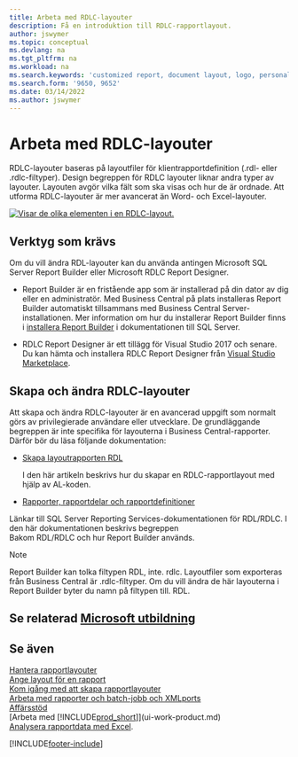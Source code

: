 ```yaml
---
title: Arbeta med RDLC-layouter
description: Få en introduktion till RDLC-rapportlayout.
author: jswymer
ms.topic: conceptual
ms.devlang: na
ms.tgt_pltfrm: na
ms.workload: na
ms.search.keywords: 'customized report, document layout, logo, personalize'
ms.search.form: '9650, 9652'
ms.date: 03/14/2022
ms.author: jswymer
---
```

# Arbeta med RDLC-layouter

RDLC-layouter baseras på layoutfiler för klientrapportdefinition (.rdl- eller .rdlc-filtyper). Design begreppen för RDLC layouter liknar andra typer av layouter. Layouten avgör vilka fält som ska visas och hur de är ordnade. Att utforma RDLC-layouter är mer avancerat än Word- och Excel-layouter.

[![Visar de olika elementen i en RDLC-layout.](media/rdlc-layout.png)](media/rdlc-layout.png#lightbox)

## Verktyg som krävs

Om du vill ändra RDL-layouter kan du använda antingen Microsoft SQL Server Report Builder eller Microsoft RDLC Report Designer.

- Report Builder är en fristående app som är installerad på din dator av dig eller en administratör. Med Business Central på plats installeras Report Builder automatiskt tillsammans med Business Central Server-installationen. Mer information om hur du installerar Report Builder finns i [installera Report Builder](/sql/reporting-services/install-windows/install-report-builder) i dokumentationen till SQL Server.

- RDLC Report Designer är ett tillägg för Visual Studio 2017 och senare. Du kan hämta och installera RDLC Report Designer från [Visual Studio Marketplace](https://marketplace.visualstudio.com/items?itemName=ProBITools.MicrosoftRdlcReportDesignerforVisualStudio-18001).

## Skapa och ändra RDLC-layouter

Att skapa och ändra RDLC-layouter är en avancerad uppgift som normalt görs av privilegierade användare eller utvecklare. De grundläggande begreppen är inte specifika för layouterna i Business Central-rapporter. Därför bör du läsa följande dokumentation:

- [Skapa layoutrapporten RDL](/dynamics365/business-central/dev-itpro/developer/devenv-howto-rdl-report-layout)

    I den här artikeln beskrivs hur du skapar en RDLC-rapportlayout med hjälp av AL-koden.

- [Rapporter, rapportdelar och rapportdefinitioner](/sql/reporting-services/report-design/reports-report-parts-and-report-definitions-report-builder-and-ssrs?)

 Länkar till SQL Server Reporting Services-dokumentationen för RDL/RDLC. I den här dokumentationen beskrivs begreppen  
Bakom RDL/RDLC och hur Report Builder används.

> [!NOTE]
> Report Builder kan tolka filtypen RDL, inte. rdlc. Layoutfiler som exporteras från Business Central är .rdlc-filtyper. Om du vill ändra de här layouterna i Report Builder byter du namn på filtypen till. RDL.

## Se relaterad [Microsoft utbildning](/training/modules/change-documents-dynamics-365-business-central/index)

## Se även

[Hantera rapportlayouter](ui-manage-report-layouts.md)  
[Ange layout för en rapport](ui-set-report-layout.md)  
[Kom igång med att skapa rapportlayouter](ui-get-started-layouts.md)  
[Arbeta med rapporter och batch-jobb och XMLports](ui-work-report.md)  
[Affärsstöd](bi.md)  
[Arbeta med [!INCLUDE[prod_short](includes/prod_short.md)]](ui-work-product.md)  
[Analysera rapportdata med Excel](report-analyze-excel.md).

[!INCLUDE[footer-include](includes/footer-banner.md)]
